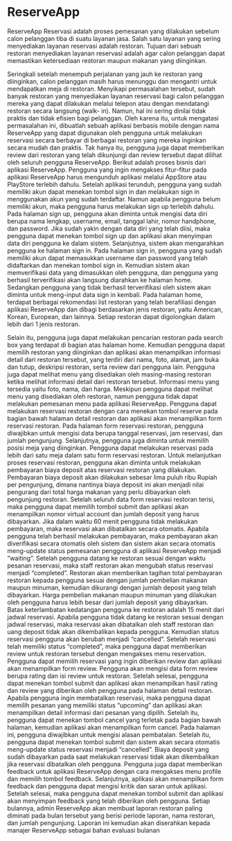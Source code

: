# ReserveApp

ReserveApp
Reservasi adalah proses pemesanan yang dilakukan sebelum calon pelanggan tiba di 
suatu layanan jasa. Salah satu layanan yang sering menyediakan layanan reservasi adalah 
restoran. Tujuan dari sebuah restoran menyediakan layanan reservasi adalah agar calon 
pelanggan dapat memastikan ketersediaan restoran maupun makanan yang diinginkan. 

Seringkali setelah menempuh perjalanan yang jauh ke restoran yang diinginkan, calon 
pelanggan masih harus menunggu dan mengantri untuk mendapatkan meja di restoran.
Menyikapi permasalahan tersebut, sudah banyak restoran yang menyediakan layanan 
reservasi bagi calon pelanggan mereka yang dapat dilakukan melalui telepon atau dengan 
mendatangi restoran secara langsung (walk- in). Namun, hal ini sering dinilai tidak praktis 
dan tidak efisien bagi pelanggan. Oleh karena itu, untuk mengatasi permasalahan ini, 
dibuatlah sebuah aplikasi berbasis mobile dengan nama ReserveApp yang dapat digunakan 
oleh pengguna untuk melakukan reservasi secara berbayar di berbagai restoran yang mereka 
inginkan secara mudah dan praktis. Tak hanya itu, pengguna juga dapat memberikan review 
dari restoran yang telah dikunjungi dan review tersebut dapat dilihat oleh seluruh pengguna 
ReserveApp. Berikut adalah proses bisnis dari aplikasi ReserveApp.
Pengguna yang ingin mengakses fitur-fitur pada aplikasi ReserveApp harus 
mengunduh aplikasi melalui AppStore atau PlayStore terlebih dahulu. Setelah aplikasi 
terunduh, pengguna yang sudah memiliki akun dapat menekan tombol sign in dan melakukan 
sign in menggunakan akun yang sudah terdaftar. Namun apabila pengguna belum memiliki 
akun, maka pengguna harus melakukan sign up terlebih dahulu. Pada halaman sign up, 
pengguna akan diminta untuk mengisi data diri berupa nama lengkap, username, email, 
tanggal lahir, nomor handphone, dan password. Jika sudah yakin dengan data diri yang telah 
diisi, maka pengguna dapat menekan tombol sign up dan aplikasi akan menyimpan data diri 
pengguna ke dalam sistem.
Selanjutnya, sistem akan mengarahkan pengguna ke halaman sign in. Pada halaman 
sign in, pengguna yang sudah memiliki akun dapat memasukkan username dan password 
yang telah didaftarkan dan menekan tombol sign in. Kemudian sistem akan memverifikasi 
data yang dimasukkan oleh pengguna, dan pengguna yang berhasil terverifikasi akan 
langsung diarahkan ke halaman home. Sedangkan pengguna yang tidak berhasil terverifikasi 
oleh sistem akan diminta untuk meng-input data sign in kembali.
Pada halaman home, terdapat berbagai rekomendasi list restoran yang telah berafiliasi 
dengan aplikasi ReserveApp dan dibagi berdasarkan jenis restoran, yaitu American, Korean, 
European, dan lainnya. Setiap restoran dapat digolongkan dalam lebih dari 1 jenis restoran. 

Selain itu, pengguna juga dapat melakukan pencarian restoran pada search box yang terdapat 
di bagian atas halaman home. Kemudian pengguna dapat memilih restoran yang diinginkan 
dan aplikasi akan menampilkan informasi detail dari restoran tersebut, yang terdiri dari nama, 
foto, alamat, jam buka dan tutup, deskripsi restoran, serta review dari pengguna lain. 
Pengguna juga dapat melihat menu yang disediakan oleh masing-masing restoran ketika 
melihat informasi detail dari restoran tersebut. Informasi menu yang tersedia yaitu foto, 
nama, dan harga. Meskipun pengguna dapat melihat menu yang disediakan oleh restoran, 
namun pengguna tidak dapat melakukan pemesanan menu pada aplikasi ReserveApp. 
Pengguna dapat melakukan reservasi restoran dengan cara menekan tombol reserve pada 
bagian bawah halaman detail restoran dan aplikasi akan menampilkan form reservasi
restoran. 
Pada halaman form reservasi restoran, pengguna diwajibkan untuk mengisi data 
berupa tanggal reservasi, jam reservasi, dan jumlah pengunjung. Selanjutnya, pengguna juga 
diminta untuk memilih posisi meja yang diinginkan. Pengguna dapat melakukan reservasi 
pada lebih dari satu meja dalam satu form reservasi restoran. Untuk melanjutkan proses 
reservasi restoran, pengguna akan diminta untuk melakukan pembayaran biaya deposit atas 
reservasi restoran yang dilakukan. Pembayaran biaya deposit akan dilakukan sebesar lima 
puluh ribu Rupiah per pengunjung, dimana nantinya biaya deposit ini akan menjadi nilai 
pengurang dari total harga makanan yang perlu dibayarkan oleh pengunjung restoran.
Setelah seluruh data form reservasi restoran terisi, maka pengguna dapat memilih 
tombol submit dan aplikasi akan menampilkan nomor virtual account dan jumlah deposit
yang harus dibayarkan. Jika dalam waktu 60 menit pengguna tidak melakukan pembayaran, 
maka reservasi akan dibatalkan secara otomatis. Apabila pengguna telah berhasil melakukan 
pembayaran, maka pembayaran akan diverifikasi secara otomatis oleh sistem dan sistem akan 
secara otomatis meng-update status pemesanan pengguna di aplikasi ReserveApp menjadi 
”waiting”.
Setelah pengguna datang ke restoran sesuai dengan waktu pesanan reservasi, maka 
staff restoran akan mengubah status reservasi menjadi “completed”. Restoran akan 
memberikan tagihan total pembayaran restoran kepada pengguna sesuai dengan jumlah 
pembelian makanan maupun minuman, kemudian dikurangi dengan jumlah deposit yang 
telah dibayarkan. Harga pembelian makanan maupun minuman yang dilakukan oleh 
pengguna harus lebih besar dari jumlah deposit yang dibayarkan. Batas keterlambatan 
kedatangan pengguna ke restoran adalah 15 menit dari jadwal reservasi. Apabila pengguna 
tidak datang ke restoran sesuai dengan jadwal reservasi, maka reservasi akan dibatalkan oleh 
staff restoran dan uang deposit tidak akan dikembalikan kepada pengguna. Kemudian status 
reservasi pengguna akan berubah menjadi “cancelled”. 
Setelah reservasi telah memiliki status “completed”, maka pengguna dapat 
memberikan review untuk restoran tersebut dengan mengakses menu reservation. Pengguna 
dapat memilih reservasi yang ingin diberikan review dan aplikasi akan menampilkan form 
review. Pengguna akan mengisi data form review berupa rating dan isi review untuk restoran. 
Setelah selesai, pengguna dapat menekan tombol submit dan aplikasi akan menampilkan hasil 
rating dan review yang diberikan oleh pengguna pada halaman detail restoran.
Apabila pengguna ingin membatalkan reservasi, maka pengguna dapat memilih 
pesanan yang memiliki status “upcoming” dan aplikasi akan menampilkan detail informasi 
dari pesanan yang dipilih. Setelah itu, pengguna dapat menekan tombol cancel yang terletak 
pada bagian bawah halaman, kemudian aplikasi akan menampilkan form cancel. Pada 
halaman ini, pengguna diwajibkan untuk mengisi alasan pembatalan. Setelah itu, pengguna 
dapat menekan tombol submit dan sistem akan secara otomatis meng-update status reservasi 
menjadi “cancelled”. Biaya deposit yang sudah dibayarkan pada saat melakukan reservasi 
tidak akan dikembalikan jika reservasi dibatalkan oleh pengguna. 
Pengguna juga dapat memberikan feedback untuk aplikasi ReserveApp dengan cara 
mengakses menu profile dan memilih tombol feedback. Selanjutnya, aplikasi akan 
menampilkan form feedback dan pengguna dapat mengisi kritik dan saran untuk aplikasi. 
Setelah selesai, maka pengguna dapat menekan tombol submit dan aplikasi akan menyimpan 
feedback yang telah diberikan oleh pengguna. 
Setiap bulannya, admin ReserveApp akan membuat laporan restoran paling diminati 
pada bulan tersebut yang berisi periode laporan, nama restoran, dan jumlah pengunjung. 
Laporan ini kemudian akan diserahkan kepada manajer ReserveApp sebagai bahan evaluasi 
bulanan
